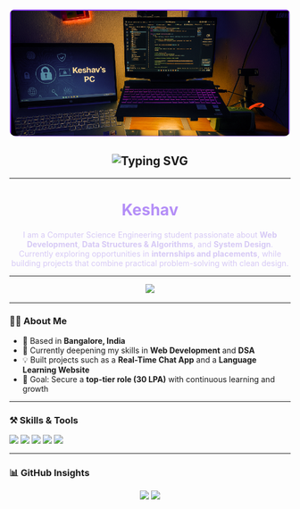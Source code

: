 

<!--
**keshav7x404/keshav7x404** is a ✨ _special_ ✨ repository because its `README.md` (this file) appears on your GitHub profile.

Here are some ideas to get you started:

- 🔭 I’m currently working on ...
- 🌱 I’m currently learning ...
- 👯 I’m looking to collaborate on ...
- 🤔 I’m looking for help with ...
- 💬 Ask me about ...
- 📫 How to reach me: ...
- 😄 Pronouns: ...
- ⚡ Fun fact: ...
-->
<!-- Profile Banner -->
<p align="center">
  <img src="image.png" alt="Profile Banner" width="750" style="border-radius:12px;">
</p>

<!-- Quotation -->
<h2 align="center">
  <img src="https://readme-typing-svg.demolab.com?font=Fira+Code&pause=1500&color=9B72FF&center=true&vCenter=true&width=850&lines=%E2%9D%9D+Strive+for+perfection,+but+embrace+growth+%E2%9D%9E" alt="Typing SVG" />
</h2>


---

<!-- Name & Intro -->
<h1 align="center" style="color:#b48ef7;">Keshav</h1>

<p align="center" style="color:#d6c9f5; max-width:600px;">
  I am a Computer Science Engineering student passionate about <b>Web Development</b>, <b>Data Structures & Algorithms</b>, and <b>System Design</b>.  
  Currently exploring opportunities in <b>internships and placements</b>, while building projects that combine practical problem-solving with clean design.
</p>

---

<!-- Portfolio Link -->
<p align="center">
  <a href="https://your-portfolio-link.com" target="_blank">
    <img src="https://img.shields.io/badge/Visit%20Portfolio-5e3ea1?style=for-the-badge&logo=google-chrome&logoColor=white" />
  </a>
</p>

---

### 👨‍💻 About Me  
- 📍 Based in **Bangalore, India**  
- 🌱 Currently deepening my skills in **Web Development** and **DSA**  
- 💡 Built projects such as a **Real-Time Chat App** and a **Language Learning Website**  
- 🎯 Goal: Secure a **top-tier role (30 LPA)** with continuous learning and growth  

---

### ⚒️ Skills & Tools  
<p align="left">
  <img src="https://img.shields.io/badge/HTML5-20232A?style=for-the-badge&logo=html5&logoColor=E34F26&color=4b0082" />
  <img src="https://img.shields.io/badge/CSS3-20232A?style=for-the-badge&logo=css3&logoColor=1572B6&color=5a2d91" />
  <img src="https://img.shields.io/badge/JavaScript-20232A?style=for-the-badge&logo=javascript&logoColor=F7DF1E&color=6a0dad" />
  <img src="https://img.shields.io/badge/React-20232A?style=for-the-badge&logo=react&logoColor=61DAFB&color=800080" />
  <img src="https://img.shields.io/badge/Firebase-20232A?style=for-the-badge&logo=firebase&logoColor=FFCA28&color=4b0082" />
</p>

---

### 📊 GitHub Insights  
<p align="center">
  <img src="https://github-readme-stats.vercel.app/api?username=YOUR_GITHUB_USERNAME&show_icons=true&hide_border=true&theme=transparent&title_color=b48ef7&text_color=d6c9f5&icon_color=9a6dfc" width="48%" />
  <img src="https://github-readme-streak-stats.herokuapp.com/?user=YOUR_GITHUB_USERNAME&theme=transparent&hide_border=true&ring=b48ef7&fire=9a6dfc&currStreakLabel=b48ef7" width="48%" />
</p>
